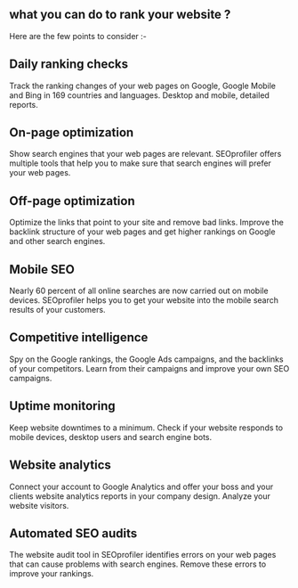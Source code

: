 ## what you can do to rank your website ?

Here are the few points to consider :-

## Daily ranking checks

Track the ranking changes of your web pages on Google, Google Mobile and Bing in 169 countries and languages. Desktop and mobile, detailed reports.

## On-page optimization

Show search engines that your web pages are relevant. SEOprofiler offers multiple tools that help you to make sure that search engines will prefer your web pages.

## Off-page optimization

Optimize the links that point to your site and remove bad links. Improve the backlink structure of your web pages and get higher rankings on Google and other search engines.

## Mobile SEO

Nearly 60 percent of all online searches are now carried out on mobile devices. SEOprofiler helps you to get your website into the mobile search results of your customers.

## Competitive intelligence

Spy on the Google rankings, the Google Ads campaigns, and the backlinks of your competitors. Learn from their campaigns and improve your own SEO campaigns.

## Uptime monitoring

Keep website downtimes to a minimum. Check if your website responds to mobile devices, desktop users and search engine bots.

## Website analytics

Connect your account to Google Analytics and offer your boss and your clients website analytics reports in your company design. Analyze your website visitors.

## Automated SEO audits

The website audit tool in SEOprofiler identifies errors on your web pages that can cause problems with search engines. Remove these errors to improve your rankings.
